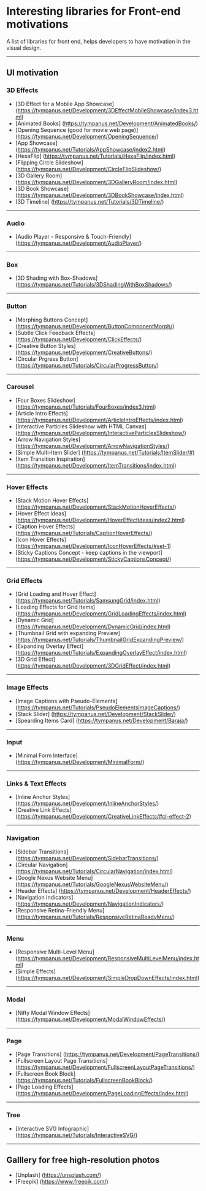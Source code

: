 # Interesting libraries for Front-end motivations

A list of libraries for front end, helps developers to have motivation in the visual design.

---

## UI motivation

### 3D Effects

- [3D Effect for a Mobile App Showcase] (https://tympanus.net/Development/3DEffectMobileShowcase/index3.html)
- [Animated Books] (https://tympanus.net/Development/AnimatedBooks/)
- [Opening Sequence (good for movie web page)] (https://tympanus.net/Development/OpeningSequence/)
- [App Showcase] (https://tympanus.net/Tutorials/AppShowcase/index2.html)
- [HexaFlip] (https://tympanus.net/Tutorials/HexaFlip/index.html)
- [Flipping Circle Slideshow] (https://tympanus.net/Development/CircleFlipSlideshow/)
- [3D Gallery Room] (https://tympanus.net/Development/3DGalleryRoom/index.html)
- [3D Book Showcase] (https://tympanus.net/Development/3DBookShowcase/index.html)
- [3D Timeline] (https://tympanus.net/Tutorials/3DTimeline/)

---

### Audio

- [Audio Player – Responsive & Touch-Friendly] (https://tympanus.net/Development/AudioPlayer/)

---

### Box 

- [3D Shading with Box-Shadows] (https://tympanus.net/Tutorials/3DShadingWithBoxShadows/)

---

### Button

- [Morphing Buttons Concept] (https://tympanus.net/Development/ButtonComponentMorph/)
- [Subtle Click Feedback Effects] (https://tympanus.net/Development/ClickEffects/)
- [Creative Button Styles] (https://tympanus.net/Development/CreativeButtons/)
- [Circular Prgress Button] (https://tympanus.net/Tutorials/CircularProgressButton/)

---

### Carousel

- [Four Boxes Slideshow] (https://tympanus.net/Tutorials/FourBoxes/index3.html)
- [Article Intro Effects] (https://tympanus.net/Development/ArticleIntroEffects/index.html)
- [Interactive Particles Slideshow with HTML Canvas] (https://tympanus.net/Development/InteractiveParticlesSlideshow/)
- [Arrow Navigation Styles] (https://tympanus.net/Development/ArrowNavigationStyles/)
- [Simple Multi-Item Slider] (https://tympanus.net/Tutorials/ItemSlider/#)
- [Item Transition Inspiration] (https://tympanus.net/Development/ItemTransitions/index.html)

---

### Hover Effects

- [Stack Motion Hover Effects] (https://tympanus.net/Development/StackMotionHoverEffects/)
- [Hover Effect Ideas] (https://tympanus.net/Development/HoverEffectIdeas/index2.html)
- [Caption Hover Effects] (https://tympanus.net/Tutorials/CaptionHoverEffects/)
- [Icon Hover Effects] (https://tympanus.net/Development/IconHoverEffects/#set-1)
- [Sticky Captions Concept - keep captions in the viewport] (https://tympanus.net/Development/StickyCaptionsConcept/)

---

### Grid Effects

- [Grid Loading and Hover Effect] (https://tympanus.net/Tutorials/SamsungGrid/index.html)
- [Loading Effects for Grid Items] (https://tympanus.net/Development/GridLoadingEffects/index.html)
- [Dynamic Grid] (https://tympanus.net/Development/DynamicGrid/index.html)
- [Thumbnail Grid with expanding Preview] (https://tympanus.net/Tutorials/ThumbnailGridExpandingPreview/)
- [Expanding Overlay Effect] (https://tympanus.net/Tutorials/ExpandingOverlayEffect/index.html)
- [3D Grid Effect] (https://tympanus.net/Development/3DGridEffect/index.html)

---

### Image Effects

- [Image Captions with Pseudo-Elements] (https://tympanus.net/Tutorials/PseudoElementsImageCaptions/)
- [Stack Slider] (https://tympanus.net/Development/StackSlider/)
- [Spearding Items Card] (https://tympanus.net/Development/Baraja/)

---

### Input 

- [Minimal Form Interface] (https://tympanus.net/Development/MinimalForm/)

---

### Links & Text Effects

- [Inline Anchor Styles] (https://tympanus.net/Development/InlineAnchorStyles/)
- [Creative Link Effects] (https://tympanus.net/Development/CreativeLinkEffects/#cl-effect-2)


---

### Navigation

- [Sidebar Transitions] (https://tympanus.net/Development/SidebarTransitions/)
- [Circular Navigation] (https://tympanus.net/Tutorials/CircularNavigation/index.html)
- [Google Nexus Website Menu] (https://tympanus.net/Tutorials/GoogleNexusWebsiteMenu/)
- [Header Effects] (https://tympanus.net/Development/HeaderEffects/)
- [Navigation Indicators] (https://tympanus.net/Development/NavigationIndicators/)
- [Responsive Retina-Friendly Menu] (https://tympanus.net/Tutorials/ResponsiveRetinaReadyMenu/)

---

### Menu 

- [Responsive Multi-Level Menu] (https://tympanus.net/Development/ResponsiveMultiLevelMenu/index.html)
- [Simple Effects] (https://tympanus.net/Development/SimpleDropDownEffects/index.html)

---

### Modal

- [Nifty Modal Window Effects] (https://tympanus.net/Development/ModalWindowEffects/)


---

### Page 

- [Page Transitions] (https://tympanus.net/Development/PageTransitions/)
- [Fullscreen Layout Page Transitions] (https://tympanus.net/Development/FullscreenLayoutPageTransitions/)
- [Fullscreen Book Block] (https://tympanus.net/Tutorials/FullscreenBookBlock/)
- [Page Loading Effects] (https://tympanus.net/Development/PageLoadingEffects/index.html)

---

### Tree 

- [Interactive SVG Infographic] (https://tympanus.net/Tutorials/InteractiveSVG/)

---

## Galllery for free high-resolution photos

- [Unplash] (https://unsplash.com/)
- [Freepik] (https://www.freepik.com/)
